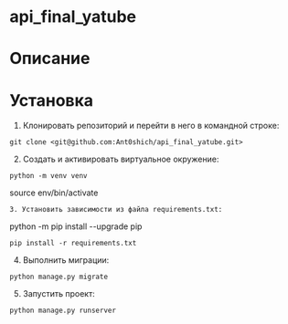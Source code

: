 # api_final_yatube
# Описание


# Установка
1. Клонировать репозиторий и перейти в него в командной строке:
```
git clone <git@github.com:Ant0shich/api_final_yatube.git>
```
2. Cоздать и активировать виртуальное окружение:
```
python -m venv venv
```
source env/bin/activate
```
3. Установить зависимости из файла requirements.txt:
```
python -m pip install --upgrade pip
```
pip install -r requirements.txt
```
4. Выполнить миграции:
```
python manage.py migrate
```
5. Запустить проект:
```
python manage.py runserver
```
